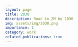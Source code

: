 ```yaml
---
layout: page
title: 2030
description: Road to 2M by 2030
img: assets/img/2030.png
importance: 1
category: work
related_publications: true
---
```

